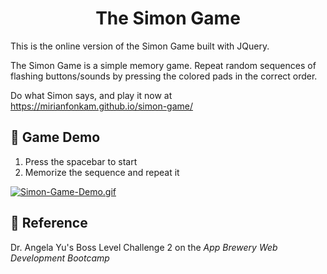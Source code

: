 <h1 align="center">The Simon Game</h1> 

This is the online version of the Simon Game built with JQuery. 

The Simon Game is a simple memory game. Repeat random sequences of flashing buttons/sounds by pressing the colored pads in the correct order.

Do what Simon says, and play it now at https://mirianfonkam.github.io/simon-game/ 

## 🎲 Game Demo

1. Press the spacebar to start
2. Memorize the sequence and repeat it 

[![Simon-Game-Demo.gif](https://i.postimg.cc/VLVb95z7/Simon-Game-Demo.gif)](https://postimg.cc/4mpdsf7t)

## 📖 Reference

Dr. Angela Yu's Boss Level Challenge 2 on the *App Brewery Web Development Bootcamp*
